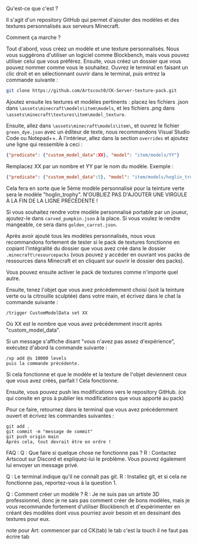 Qu'est-ce que c'est ?

Il s'agit d'un repository GitHub qui permet d'ajouter des modèles et des textures personnalisés aux serveurs Minecraft.

Comment ça marche ?

Tout d'abord, vous créez un modèle et une texture personnalisés. Nous vous suggérons d'utiliser un logiciel comme Blockbench, mais vous pouvez utiliser celui que vous préférez. Ensuite, vous créez un dossier que vous pouvez nommer comme vous le souhaitez. Ouvrez le terminal en faisant un clic droit et en sélectionnant ouvrir dans le terminal, puis entrez la commande suivante :
```bash
git clone https://github.com/Artscout0/CK-Server-texture-pack.git
```
Ajoutez ensuite les textures et modèles pertinents : placez les fichiers .json dans `\assets\minecraft\models\item\models`, et les fichiers .png dans `\assets\minecraft\textures\item\model_texture`.

Ensuite, allez dans `\assets\minecraft\models\item\`, et ouvrez le fichier `green_dye.json` avec un éditeur de texte, nous recommandons Visual Studio Code ou Notepad++. À l'intérieur, allez dans la section `overrides` et ajoutez une ligne qui ressemble à ceci :
```json
{"predicate": {"custom_model_data":XX}, "model": "item/models/YY"}
```

Remplacez XX par un nombre et YY par le nom du modèle. Exemple :
```json
{"predicate": {"custom_model_data":5}, "model": "item/models/hoglin_trophy"}
```
Cela fera en sorte que le 5ème modèle personnalisé pour la teinture verte sera le modèle "hoglin_trophy".
N'OUBLIEZ PAS D'AJOUTER UNE VIRGULE À LA FIN DE LA LIGNE PRÉCÉDENTE !

Si vous souhaitez rendre votre modèle personnalisé portable par un joueur, ajoutez-le dans `carved_pumpkin.json` à la place.
Si vous voulez le rendre mangeable, ce sera dans `golden_carrot.json`.

Après avoir ajouté tous les modèles personnalisés, nous vous recommandons fortement de tester si le pack de textures fonctionne en copiant l'intégralité du dossier que vous avez créé dans le dossier `.minecraft\resourcepacks` (vous pouvez y accéder en ouvrant vos packs de ressources dans Minecraft et en cliquant sur ouvrir le dossier des packs).

Vous pouvez ensuite activer le pack de textures comme n'importe quel autre.

Ensuite, tenez l'objet que vous avez précédemment choisi (soit la teinture verte ou la citrouille sculptée) dans votre main, et écrivez dans le chat la commande suivante :

```
/trigger CustomModelData set XX
```
Où XX est le nombre que vous avez précédemment inscrit après "custom_model_data".

Si un message s'affiche disant "vous n'avez pas assez d'expérience", exécutez d'abord la commande suivante :
```
/xp add @s 10000 levels
puis la commande précédente.
```
Si cela fonctionne et que le modèle et la texture de l'objet deviennent ceux que vous avez créés, parfait ! Cela fonctionne.

Ensuite, vous pouvez push les modifications vers le repository GitHub.
(ce qui consite en gros à publier les modifications que vous apporté au pack)

Pour ce faire, retournez dans le terminal que vous avez précédemment ouvert et écrivez les commandes suivantes :

```
git add .
git commit -m "message de commit"
git push origin main
Après cela, tout devrait être en ordre !
```

FAQ :
Q : Que faire si quelque chose ne fonctionne pas ?
R : Contactez Artscout sur Discord et expliquez-lui le problème. Vous pouvez également lui envoyer un message privé.

Q : Le terminal indique qu'il ne connaît pas git.
R : Installez git, et si cela ne fonctionne pas, reportez-vous à la question 1.

Q : Comment créer un modèle ?
R : Je ne suis pas un artiste 3D professionnel, donc je ne sais pas comment créer de bons modèles, mais je vous recommande fortement d'utiliser Blockbench et d'expérimenter en créant des modèles dont vous pourriez avoir besoin et en dessinant des textures pour eux.





note pour Art: commencer par cd CK(tab)
le tab c'est la touch il ne faut pas écrire tab
